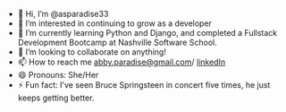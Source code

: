 - 👋 Hi, I’m @asparadise33
- 👀 I’m interested in continuing to grow as a developer
- 🌱 I’m currently learning Python and Django, and completed a Fullstack Development Bootcamp at Nashville Software School.
- 💞️ I’m looking to collaborate on anything!
- 📫 How to reach me abby.paradise@gmail.com/ [linkedIn](https://www.linkedin.com/in/abigail-paradise915?lipi=urn%3Ali%3Apage%3Ad_flagship3_profile_view_base_contact_details%3Bqc%2B93pyOQTKqbn7zqhcw1A%3D%3D)
- 😄 Pronouns: She/Her
- ⚡ Fun fact: I've seen Bruce Springsteen in concert five times, he just keeps getting better.

<!---
asparadise33/asparadise33 is a ✨ special ✨ repository because its `README.md` (this file) appears on your GitHub profile.
You can click the Preview link to take a look at your changes.
--->

